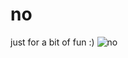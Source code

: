 
# no
just for a bit of fun :)
![no](https://user-images.githubusercontent.com/81817551/126887439-f811d454-0256-4f52-84a0-7ebf241b1d19.png)


